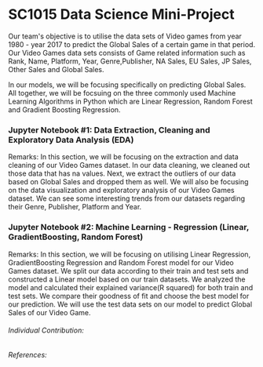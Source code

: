 # SC1015 Data Science Mini-Project

Our team's objective is to utilise the data sets of Video games from year 1980 - year 2017 to predict the Global Sales of a certain game in that period. Our Video Games data sets consists of Game related information such as Rank, Name, Platform, Year, Genre,Publisher, NA Sales, EU Sales, JP Sales, Other Sales and Global Sales.  

In our models, we will be focusing specifically on predicting Global Sales. All together, we will be focsuing on the three commonly used Machine Learning Algorithms in Python which are Linear Regression, Random Forest and Gradient Boosting Regression.

### Jupyter Notebook #1: Data Extraction, Cleaning and Exploratory Data Analysis (EDA)

  Remarks: In this section, we will be focusing on the extraction and data cleaning of our Video Games dataset. In our data cleaning, we cleaned out those data that              has na values. Next, we extract the outliers of our data based on Global Sales and dropped them as well. We will also be focusing on the data visualization and exploratory analysis of our Video Games dataset. We can see some interesting trends from            our datasets regarding their Genre, Publisher, Platform and Year.  
  
### Jupyter Notebook #2: Machine Learning - Regression (Linear, GradientBoosting, Random Forest)
  Remarks: In this section, we will be focusing on utilising Linear Regression, GradientBoosting Regression and Random Forest model for our Video Games dataset. We split   our data according to their train and test sets and constructed a Linear model based on our train datasets. We analyzed the model and calculated their explained variance(R squared) for both train and test sets. We compare their goodness of fit and choose the best model for our prediction. We will use the test data sets on our model to predict Global Sales of our Video Game.  
 






###### Individual Contribution:



###### References: 

